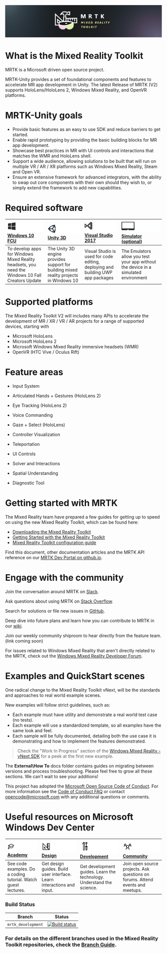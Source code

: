 <img src="External/ReadMeImages/MRTK_Logo_Rev.png">

# What is the Mixed Reality Toolkit

MRTK is a Microsoft driven open source project. 

MRTK-Unity provides a set of foundational components and features to accelerate MR app development in Unity. The latest Release of MRTK (V2) supports HoloLens/HoloLens 2, Windows Mixed Reality, and OpenVR platforms.

# MRTK-Unity goals
 
* Provide basic features as an easy to use SDK and reduce barriers to get started.
* Enable rapid prototyping by providing the basic building blocks for MR app development. 
* Showcase best practices in MR with UI controls and interactions that matches the WMR and HoloLens shell. 
* Support a wide audience, allowing solutions to be built that will run on multiple VR / AR / XR platforms such as Windows Mixed Reality, Steam and Open VR.
* Ensure an extensive framework for advanced integrators, with the ability to swap out core components with their own should they wish to, or simply extend the framework to add new capabilities.

 # Required software
 
| [![Windows 10 Creators Update](External/ReadMeImages/MRTK170802_Short_17.png)](https://www.microsoft.com/software-download/windows10) [Windows 10 FCU](https://www.microsoft.com/software-download/windows10)| [![Unity](External/ReadMeImages/MRTK170802_Short_18.png)](https://unity3d.com/get-unity/download/archive) [Unity 3D](https://unity3d.com/get-unity/download/archive)| [![Visual Studio 2017](External/ReadMeImages/MRTK170802_Short_19.png)](http://dev.windows.com/downloads) [Visual Studio 2017](http://dev.windows.com/downloads)| [![Simulator (optional)](External/ReadMeImages/MRTK170802_Short_20.png)](https://go.microsoft.com/fwlink/?linkid=852626) [Simulator (optional)](https://go.microsoft.com/fwlink/?linkid=852626)|
| :--- | :--- | :--- | :--- |
| To develop apps for Windows Mixed Reality headsets, you need the Windows 10 Fall Creators Update | The Unity 3D engine provides support for building mixed reality projects in Windows 10 | Visual Studio is used for code editing, deploying and building UWP app packages | The Emulators allow you test your app without the device in a simulated environment |

# Supported platforms

The Mixed Reality Toolkit V2 will includes many APIs to accelerate the development of MR / XR / VR / AR projects for a range of supported devices, starting with

 - Microsoft HoloLens
 - Microsoft HoloLens 2
 - Microsoft Windows Mixed Reality immersive headsets (WMR)
 - OpenVR (HTC Vive / Oculus Rift)
 
# Feature areas

* Input System

* Articulated Hands + Gestures (HoloLens 2)

* Eye Tracking (HoloLens 2) 

* Voice Commanding 

* Gaze + Select (HoloLens)

* Controller Visualization 

* Teleportation 

* UI Controls 

* Solver and Interactions 

* Spatial Understanding 

* Diagnostic Tool 


# Getting started with MRTK 

The Mixed Reality team have prepared a few guides for getting up to speed on using the new Mixed Reality Toolkit, which can be found here:

* [Downloading the Mixed Reality Toolkit](/Documentation/DownloadingTheMRTK.md)
* [Getting Started with the Mixed Reality Toolkit](/Documentation/GettingStartedWithTheMRTK.md)
* [Mixed Reality Toolkit configuration guide](/Documentation/MixedRealityConfigurationGuide.md)

Find this document, other documentation articles and the MRTK API reference on our [MRTK Dev Portal on github.io](https://microsoft.github.io/MixedRealityToolkit-Unity/). 

# Engage with the community

Join the conversation around MRTK on [Slack](https://holodevelopers.slack.com/).

Ask questions about using MRTK on [Stack Overflow](https://stackoverflow.com/questions/tagged/mrtk).

Search for solutions or file new issues in [GitHub](https://github.com/Microsoft/MixedRealityToolkit-Unity/issues).

Deep dive into future plans and learn how you can contribute to MRTK in our [wiki](https://github.com/Microsoft/MixedRealityToolkit-Unity/wiki).

Join our weekly community shiproom to hear directly from the feature team. (link coming soon) 

For issues related to Windows Mixed Reality that aren't directly related to the MRTK, check out the [Windows Mixed Reality Developer Forum](https://forums.hololens.com/).


# Examples and QuickStart scenes

One radical change to the Mixed Reality Toolkit vNext, will be the standards and approaches to real world example scenes.

New examples will follow strict guidelines, such as:

* Each example must have utility and demonstrate a real world test case (no tests).
* Each example will use a standardized template, so all examples have the same look and feel.
* Each sample will be fully documented, detailing both the use case it is demonstrating and how to implement the features demonstrated.

> Check the "Work In Progress" section of the [Windows Mixed Reality - vNext SDK](MRTK-SDK.md) for a peek at the first new example.


The **External\How To** docs folder contains guides on migrating between versions and process troubleshooting.
Please feel free to grow all these sections. We can't wait to see your additions!

This project has adopted the [Microsoft Open Source Code of Conduct](https://opensource.microsoft.com/codeofconduct/). 
For more information see the [Code of Conduct FAQ](https://opensource.microsoft.com/codeofconduct/faq/) or contact [opencode@microsoft.com](mailto:opencode@microsoft.com) with any additional questions or comments.

# Useful resources on Microsoft Windows Dev Center
| ![Academy](External/ReadMeImages/icon_academy.png) [Academy](https://developer.microsoft.com/en-us/windows/mixed-reality/academy)| ![Design](External/ReadMeImages/icon_design.png) [Design](https://developer.microsoft.com/en-us/windows/mixed-reality/design)| ![Development](External/ReadMeImages/icon_development.png) [Development](https://developer.microsoft.com/en-us/windows/mixed-reality/development)| ![Community)](External/ReadMeImages/icon_community.png) [Community](https://developer.microsoft.com/en-us/windows/mixed-reality/community)|
| :--------------------- | :----------------- | :------------------ | :------------------------ |
| See code examples. Do a coding tutorial. Watch guest lectures.          | Get design guides. Build user interface. Learn interactions and input.     | Get development guides. Learn the technology. Understand the science.       | Join open source projects. Ask questions on forums. Attend events and meetups. |

### Build Status

| Branch | Status |
|---|---|
| `mrtk_development` |[![Build status](https://dev.azure.com/aipmr/MixedRealityToolkit-Unity-CI/_apis/build/status/public/mrtk_development-CI)](https://dev.azure.com/aipmr/MixedRealityToolkit-Unity-CI/_build/latest?definitionId=1)|

### For details on the different branches used in the Mixed Reality Toolkit repositories, check the [Branch Guide](https://github.com/Microsoft/MixedRealityToolkit-Unity/wiki/Branch-Guide).
